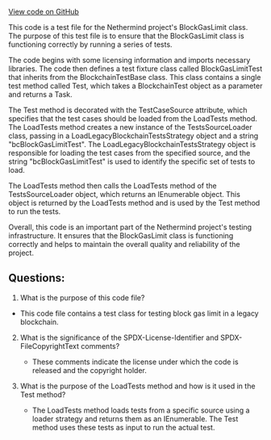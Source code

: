 [View code on GitHub](https://github.com/NethermindEth/nethermind/src/Nethermind/Ethereum.Blockchain.Block.Legacy.Test/BlockGasLimitTests.cs)

This code is a test file for the Nethermind project's BlockGasLimit class. The purpose of this test file is to ensure that the BlockGasLimit class is functioning correctly by running a series of tests. 

The code begins with some licensing information and imports necessary libraries. The code then defines a test fixture class called BlockGasLimitTest that inherits from the BlockchainTestBase class. This class contains a single test method called Test, which takes a BlockchainTest object as a parameter and returns a Task. 

The Test method is decorated with the TestCaseSource attribute, which specifies that the test cases should be loaded from the LoadTests method. The LoadTests method creates a new instance of the TestsSourceLoader class, passing in a LoadLegacyBlockchainTestsStrategy object and a string "bcBlockGasLimitTest". The LoadLegacyBlockchainTestsStrategy object is responsible for loading the test cases from the specified source, and the string "bcBlockGasLimitTest" is used to identify the specific set of tests to load. 

The LoadTests method then calls the LoadTests method of the TestsSourceLoader object, which returns an IEnumerable<BlockchainTest> object. This object is returned by the LoadTests method and is used by the Test method to run the tests. 

Overall, this code is an important part of the Nethermind project's testing infrastructure. It ensures that the BlockGasLimit class is functioning correctly and helps to maintain the overall quality and reliability of the project.
## Questions: 
 1. What is the purpose of this code file?
   - This code file contains a test class for testing block gas limit in a legacy blockchain.

2. What is the significance of the SPDX-License-Identifier and SPDX-FileCopyrightText comments?
   - These comments indicate the license under which the code is released and the copyright holder.

3. What is the purpose of the LoadTests method and how is it used in the Test method?
   - The LoadTests method loads tests from a specific source using a loader strategy and returns them as an IEnumerable. The Test method uses these tests as input to run the actual test.
